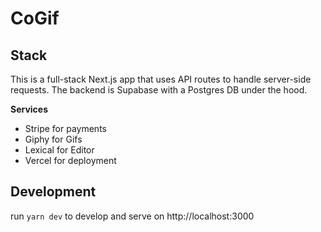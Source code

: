 # CoGif

## Stack
This is a full-stack Next.js app that uses API routes to handle server-side requests. The backend is Supabase with a Postgres DB under the hood.

**Services**
- Stripe for payments
- Giphy for Gifs
- Lexical for Editor
- Vercel for deployment

## Development

run `yarn dev` to develop and serve on http://localhost:3000

